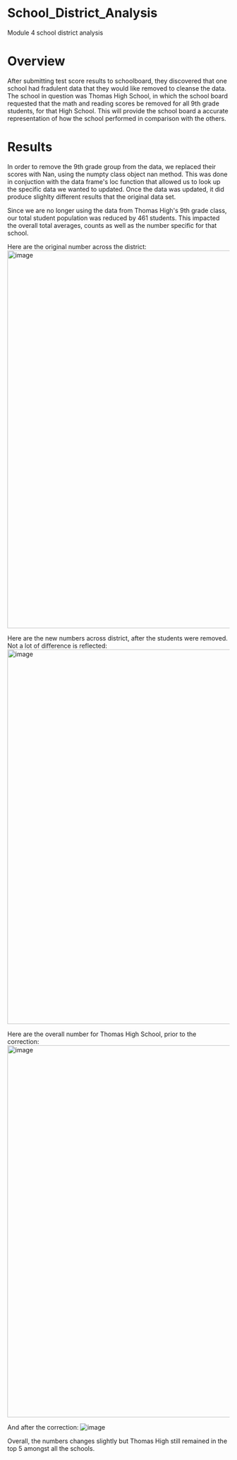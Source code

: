 # School_District_Analysis
Module 4 school district analysis

# Overview
After submitting test score results to schoolboard, they discovered that one school had fradulent data that they would like removed to cleanse the data.
The school in question was Thomas High School, in which the school board requested that the math and reading scores be removed for all 9th grade students, for that High School.
This will provide the school board a accurate representation of how the school performed in comparison with the others.

# Results
In order to remove the 9th grade group from the data, we replaced their scores with Nan, using the numpty class object nan method.
This was done in conjuction with the data frame's loc function that allowed us to look up the specific data we wanted to updated. 
Once the data was updated, it did produce slighlty different results that the original data set.

Since we are no longer using the data from Thomas High's 9th grade class, our total student population was reduced by 461 students. This impacted the overall total averages, counts as well as the number specific for that school. 

Here are the original number across the district:
<img width="854" alt="image" src="https://user-images.githubusercontent.com/95976771/149720853-6065c56f-cbf0-4334-bbc9-ee1e24a8ed77.png">


Here are the new numbers across district, after the students were removed. Not a lot of difference is reflected:
<img width="847" alt="image" src="https://user-images.githubusercontent.com/95976771/149720942-355c8a5e-912e-4e2b-916b-6318592833b3.png">


Here are the overall number for Thomas High School, prior to the correction:
<img width="841" alt="image" src="https://user-images.githubusercontent.com/95976771/149721276-11557334-6b20-490d-9f6a-7dd3a040c443.png">


And after the correction:
![image](https://user-images.githubusercontent.com/95976771/149721367-bd2be83d-065b-4cd2-9558-26f9ee8c420c.png)


Overall, the numbers changes slightly but Thomas High still remained in the top 5 amongst all the schools.
